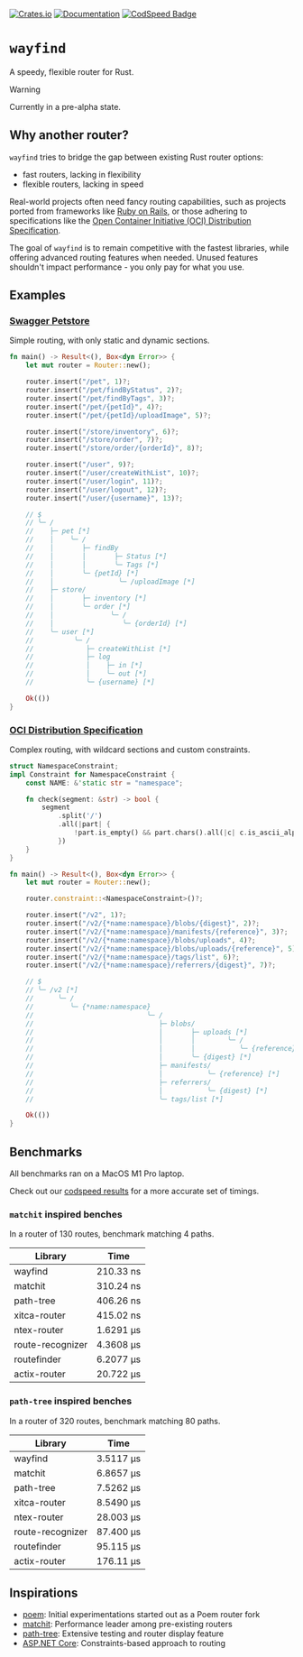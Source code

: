 [![Crates.io](https://img.shields.io/crates/v/wayfind)](https://crates.io/crates/wayfind)
[![Documentation](https://docs.rs/wayfind/badge.svg)](https://docs.rs/wayfind)
[![CodSpeed Badge](https://img.shields.io/endpoint?url=https://codspeed.io/badge.json)](https://codspeed.io/DuskSystems/wayfind)

# `wayfind`

A speedy, flexible router for Rust.

> [!WARNING]
> Currently in a pre-alpha state.

## Why another router?

`wayfind` tries to bridge the gap between existing Rust router options:

- fast routers, lacking in flexibility
- flexible routers, lacking in speed

Real-world projects often need fancy routing capabilities, such as projects ported from frameworks like [Ruby on Rails](https://guides.rubyonrails.org/routing.html), or those adhering to specifications like the [Open Container Initiative (OCI) Distribution Specification](https://github.com/opencontainers/distribution-spec/blob/main/spec.md).

The goal of `wayfind` is to remain competitive with the fastest libraries, while offering advanced routing features when needed. Unused features shouldn't impact performance - you only pay for what you use.

## Examples

### [Swagger Petstore](https://petstore.swagger.io)

Simple routing, with only static and dynamic sections.

```rust
fn main() -> Result<(), Box<dyn Error>> {
    let mut router = Router::new();

    router.insert("/pet", 1)?;
    router.insert("/pet/findByStatus", 2)?;
    router.insert("/pet/findByTags", 3)?;
    router.insert("/pet/{petId}", 4)?;
    router.insert("/pet/{petId}/uploadImage", 5)?;

    router.insert("/store/inventory", 6)?;
    router.insert("/store/order", 7)?;
    router.insert("/store/order/{orderId}", 8)?;

    router.insert("/user", 9)?;
    router.insert("/user/createWithList", 10)?;
    router.insert("/user/login", 11)?;
    router.insert("/user/logout", 12)?;
    router.insert("/user/{username}", 13)?;

    // $
    // ╰─ /
    //    ├─ pet [*]
    //    │    ╰─ /
    //    │       ├─ findBy
    //    │       │       ├─ Status [*]
    //    │       │       ╰─ Tags [*]
    //    │       ╰─ {petId} [*]
    //    │                ╰─ /uploadImage [*]
    //    ├─ store/
    //    │       ├─ inventory [*]
    //    │       ╰─ order [*]
    //    │              ╰─ /
    //    │                 ╰─ {orderId} [*]
    //    ╰─ user [*]
    //          ╰─ /
    //             ├─ createWithList [*]
    //             ├─ log
    //             │    ├─ in [*]
    //             │    ╰─ out [*]
    //             ╰─ {username} [*]

    Ok(())
}
```

### [OCI Distribution Specification](https://github.com/opencontainers/distribution-spec)

Complex routing, with wildcard sections and custom constraints.

```rust
struct NamespaceConstraint;
impl Constraint for NamespaceConstraint {
    const NAME: &'static str = "namespace";

    fn check(segment: &str) -> bool {
        segment
            .split('/')
            .all(|part| {
                !part.is_empty() && part.chars().all(|c| c.is_ascii_alphanumeric() || c == '.' || c == '_' || c == '-')
            })
    }
}

fn main() -> Result<(), Box<dyn Error>> {
    let mut router = Router::new();

    router.constraint::<NamespaceConstraint>()?;

    router.insert("/v2", 1)?;
    router.insert("/v2/{*name:namespace}/blobs/{digest}", 2)?;
    router.insert("/v2/{*name:namespace}/manifests/{reference}", 3)?;
    router.insert("/v2/{*name:namespace}/blobs/uploads", 4)?;
    router.insert("/v2/{*name:namespace}/blobs/uploads/{reference}", 5)?;
    router.insert("/v2/{*name:namespace}/tags/list", 6)?;
    router.insert("/v2/{*name:namespace}/referrers/{digest}", 7)?;

    // $
    // ╰─ /v2 [*]
    //      ╰─ /
    //         ╰─ {*name:namespace}
    //                            ╰─ /
    //                               ├─ blobs/
    //                               │       ├─ uploads [*]
    //                               │       │        ╰─ /
    //                               │       │           ╰─ {reference} [*]
    //                               │       ╰─ {digest} [*]
    //                               ├─ manifests/
    //                               │           ╰─ {reference} [*]
    //                               ├─ referrers/
    //                               │           ╰─ {digest} [*]
    //                               ╰─ tags/list [*]

    Ok(())
}
```

## Benchmarks

All benchmarks ran on a MacOS M1 Pro laptop.

Check out our [codspeed results](https://codspeed.io/DuskSystems/wayfind/benchmarks) for a more accurate set of timings.

### `matchit` inspired benches

In a router of 130 routes, benchmark matching 4 paths.

| Library | Time |
|-----------|------|
| wayfind | 210.33 ns |
| matchit | 310.24 ns |
| path-tree | 406.26 ns |
| xitca-router | 415.02 ns |
| ntex-router | 1.6291 µs |
| route-recognizer | 4.3608 µs |
| routefinder | 6.2077 µs |
| actix-router | 20.722 µs |

### `path-tree` inspired benches

In a router of 320 routes, benchmark matching 80 paths.

| Library | Time |
|-----------|------|
| wayfind | 3.5117 µs |
| matchit | 6.8657 µs |
| path-tree | 7.5262 µs |
| xitca-router | 8.5490 µs |
| ntex-router | 28.003 µs |
| route-recognizer | 87.400 µs |
| routefinder | 95.115 µs |
| actix-router | 176.11 µs |

## Inspirations

- [poem](https://github.com/poem-web/poem): Initial experimentations started out as a Poem router fork
- [matchit](https://github.com/ibraheemdev/matchit): Performance leader among pre-existing routers
- [path-tree](https://github.com/viz-rs/path-tree): Extensive testing and router display feature
- [ASP.NET Core](https://github.com/dotnet/AspNetCore): Constraints-based approach to routing
